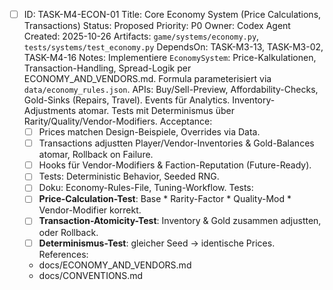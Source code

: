 - [ ] ID: TASK-M4-ECON-01
  Title: Core Economy System (Price Calculations, Transactions)
  Status: Proposed
  Priority: P0
  Owner: Codex Agent
  Created: 2025-10-26
  Artifacts: `game/systems/economy.py`, `tests/systems/test_economy.py`
  DependsOn: TASK-M3-13, TASK-M3-02, TASK-M4-16
  Notes:
  Implementiere `EconomySystem`: Price-Kalkulationen, Transaction-Handling, Spread-Logik per ECONOMY_AND_VENDORS.md. Formula parameterisiert via `data/economy_rules.json`. APIs: Buy/Sell-Preview, Affordability-Checks, Gold-Sinks (Repairs, Travel). Events für Analytics. Inventory-Adjustments atomar. Tests mit Determinismus über Rarity/Quality/Vendor-Modifiers.
  Acceptance:
  - [ ] Prices matchen Design-Beispiele, Overrides via Data.
  - [ ] Transactions adjustten Player/Vendor-Inventories & Gold-Balances atomar, Rollback on Failure.
  - [ ] Hooks für Vendor-Modifiers & Faction-Reputation (Future-Ready).
  - [ ] Tests: Deterministic Behavior, Seeded RNG.
  - [ ] Doku: Economy-Rules-File, Tuning-Workflow.
  Tests:
  - [ ] **Price-Calculation-Test**: Base * Rarity-Factor * Quality-Mod * Vendor-Modifier korrekt.
  - [ ] **Transaction-Atomicity-Test**: Inventory & Gold zusammen adjustten, oder Rollback.
  - [ ] **Determinismus-Test**: gleicher Seed → identische Prices.
  References:
  - docs/ECONOMY_AND_VENDORS.md
  - docs/CONVENTIONS.md
